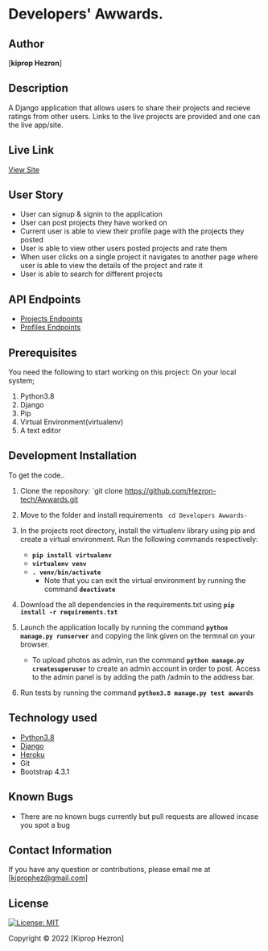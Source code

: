 # Developers' Awwards.

## Author

[**kiprop Hezron**] 

## Description

A Django application that allows users to share their projects and recieve ratings from other users. Links to the live projects are provided and one can the live app/site.

## Live Link

[View Site](https://award-kip.herokuapp.com/)

## User Story

* User can signup & signin to the application
* User can post projects they have worked on
* Current user is able to view their profile page with the projects they posted
* User is able to view other users posted projects and rate them
* When user clicks on a single project it navigates to another page where user is able to view the details of the project and rate it
* User is able to search for different projects

## API Endpoints
* [Projects Endpoints](https://award-kip.herokuapp.com/api/projects/)
* [Profiles Endpoints](https://award-kip.herokuapp.com/api/profiles/)


## Prerequisites

You need the following to start working on this project: On your local system; 

1. Python3.8
2. Django
3. Pip
4. Virtual Environment(virtualenv)
5. A text editor

## Development Installation

To get the code..

1. Clone the repository:
 `git clone  https://github.com/Hezron-tech/Awwards.git

2. Move to the folder and install requirements
 ` cd Developers Awwards-`

3. In the projects root directory, install the virtualenv library using pip and create a virtual environment. Run the following commands respectively:
    - **`pip install virtualenv`**
    - **`virtualenv venv`**
    - **`. venv/bin/activate`**
        * Note that you can exit the virtual environment by running the command **`deactivate`**
4. Download the all dependencies in the requirements.txt using **`pip install -r requirements.txt`**
5. Launch the application locally by running the command **`python manage.py runserver`** and copying the link given on the termnal on your browser.
    - To upload photos as admin, run the command  **`python manage.py createsuperuser`** to create an admin account in order to post. Access to the admin panel is by adding the path /admin to the address bar.
6. Run tests by running the command **`python3.8 manage.py test awwards`**

## Technology used

* [Python3.8](https://www.python.org/)
* [Django](https://docs.djangoproject.com)
* [Heroku](https://heroku.com)
* Git
* Bootstrap 4.3.1

## Known Bugs

* There are no known bugs currently but pull requests are allowed incase you spot a bug

## Contact Information 

If you have any question or contributions, please email me at [kiprophez@gmail.com]

## License

[![License: MIT](https://img.shields.io/badge/License-MIT-yellow.svg)](LICENSE)

Copyright © 2022  [Kiprop Hezron]